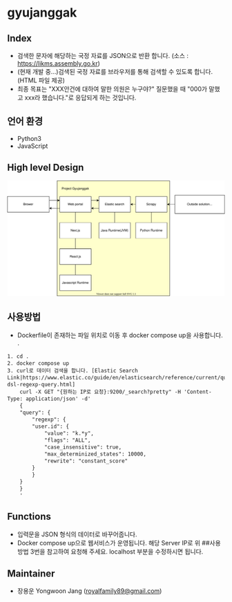 # gyujanggak

## Index
* 검색한 문자에 해당하는 국정 자료를 JSON으로 반환 합니다. (소스 : https://likms.assembly.go.kr)
* (현재 개발 중...)검색된 국정 자료를 브라우저를 통해 검색할 수 있도록 합니다. (HTML 파일 제공)
* 최종 목표는 "XXX안건에 대하여 말한 의원은 누구야?" 질문했을 때 "000가 말했고 xxx라 했습니다."로 응답되게 하는 것입니다. 

## 언어 환경 
* Python3
* JavaScript

## High level Design
![gyujanggak HLD /architecure/gyujanggakHLA.svg 참고](https://github.com/YongwoonJang/gyujanggak/blob/master/architecture/gyujanggakHLA.svg)

## 사용방법 
* Dockerfile이 존재하는 파일 위치로 이동 후 docker compose up을 사용합니다. .
```
1. cd .
2. docker compose up
3. curl로 데이터 검색을 합니다. [Elastic Search Link|https://www.elastic.co/guide/en/elasticsearch/reference/current/query-dsl-regexp-query.html] 
    curl -X GET "{원하는 IP로 요청}:9200/_search?pretty" -H 'Content-Type: application/json' -d'
    {
    "query": {
        "regexp": {
        "user.id": {
            "value": "k.*y",
            "flags": "ALL",
            "case_insensitive": true,
            "max_determinized_states": 10000,
            "rewrite": "constant_score"
        }
        }
    }
    }
    '
```
## Functions
* 입력문을 JSON 형식의 데이터로 바꾸어줍니다.
* Docker compose up으로 웹서비스가 운영됩니다. 해당 Server IP로 위 ##사용방법 3번을 참고하여 요청해 주세요. localhost 부분을 수정하시면 됩니다.

## Maintainer
* 장용운 Yongwoon Jang (royalfamily89@gmail.com)
